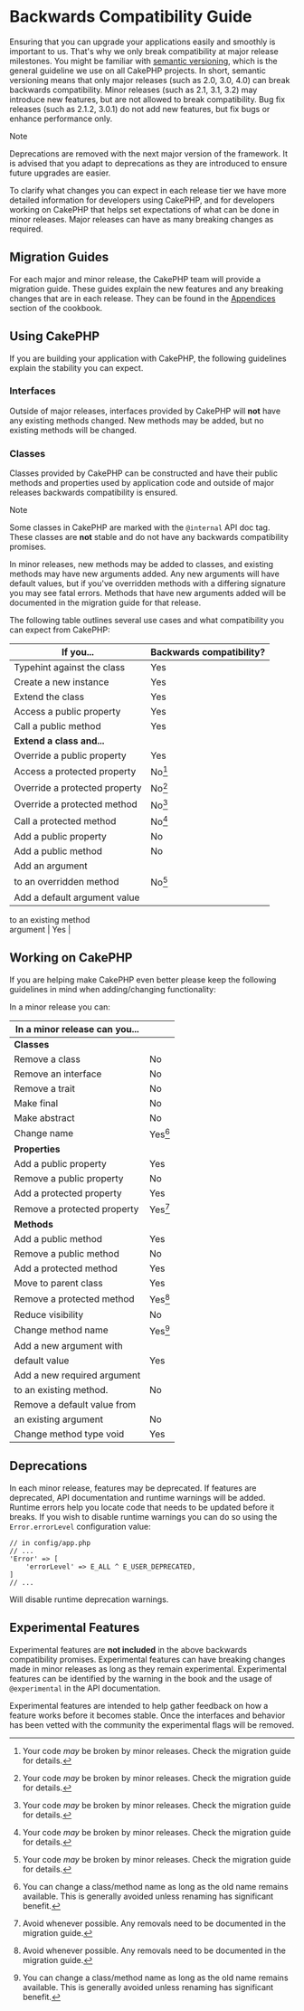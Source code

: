 # Backwards Compatibility Guide

Ensuring that you can upgrade your applications easily and smoothly is important
to us. That's why we only break compatibility at major release milestones.
You might be familiar with [semantic versioning](https://semver.org/), which is
the general guideline we use on all CakePHP projects. In short, semantic
versioning means that only major releases (such as 2.0, 3.0, 4.0) can break
backwards compatibility. Minor releases (such as 2.1, 3.1, 3.2) may introduce new
features, but are not allowed to break compatibility. Bug fix releases (such as 2.1.2,
3.0.1) do not add new features, but fix bugs or enhance performance only.

> [!NOTE]
> Deprecations are removed with the next major version of the framework.
> It is advised that you adapt to deprecations as they are introduced to
> ensure future upgrades are easier.

To clarify what changes you can expect in each release tier we have more
detailed information for developers using CakePHP, and for developers working on
CakePHP that helps set expectations of what can be done in minor releases. Major
releases can have as many breaking changes as required.

## Migration Guides

For each major and minor release, the CakePHP team will provide a migration
guide. These guides explain the new features and any breaking changes that are
in each release. They can be found in the [Appendices](../appendices) section of the
cookbook.

## Using CakePHP

If you are building your application with CakePHP, the following guidelines
explain the stability you can expect.

### Interfaces

Outside of major releases, interfaces provided by CakePHP will **not** have any
existing methods changed. New methods may be added, but no existing methods will
be changed.

### Classes

Classes provided by CakePHP can be constructed and have their public methods and
properties used by application code and outside of major releases backwards
compatibility is ensured.

> [!NOTE]
> Some classes in CakePHP are marked with the `@internal` API doc tag. These
> classes are **not** stable and do not have any backwards compatibility
> promises.

In minor releases, new methods may be added to classes, and existing methods may
have new arguments added. Any new arguments will have default values, but if
you've overridden methods with a differing signature you may see fatal errors.
Methods that have new arguments added will be documented in the migration guide
for that release.

The following table outlines several use cases and what compatibility you can
expect from CakePHP:

| If you...                     | Backwards compatibility? |
|-------------------------------|--------------------------|
| Typehint against the class    | Yes                      |
| Create a new instance         | Yes                      |
| Extend the class              | Yes                      |
| Access a public property      | Yes                      |
| Call a public method          | Yes                      |
| **Extend a class and...**     |                          |
| Override a public property    | Yes                      |
| Access a protected property   | No[^1]                   |
| Override a protected property | No[^2]                   |
| Override a protected method   | No[^3]                   |
| Call a protected method       | No[^4]                   |
| Add a public property         | No                       |
| Add a public method           | No                       |
| Add an argument               
 to an overridden method        | No[^5]                   |
| Add a default argument value  
 to an existing method          
 argument                       | Yes                      |

## Working on CakePHP

If you are helping make CakePHP even better please keep the following guidelines
in mind when adding/changing functionality:

In a minor release you can:

| In a minor release can you... |         |
|-------------------------------|---------|
| **Classes**                   |         |
| Remove a class                | No      |
| Remove an interface           | No      |
| Remove a trait                | No      |
| Make final                    | No      |
| Make abstract                 | No      |
| Change name                   | Yes[^6] |
| **Properties**                |         |
| Add a public property         | Yes     |
| Remove a public property      | No      |
| Add a protected property      | Yes     |
| Remove a protected property   | Yes[^7] |
| **Methods**                   |         |
| Add a public method           | Yes     |
| Remove a public method        | No      |
| Add a protected method        | Yes     |
| Move to parent class          | Yes     |
| Remove a protected method     | Yes[^8] |
| Reduce visibility             | No      |
| Change method name            | Yes[^9] |
| Add a new argument with       
 default value                  | Yes     |
| Add a new required argument   
 to an existing method.         | No      |
| Remove a default value from   
 an existing argument           | No      |
| Change method type void       | Yes     |

## Deprecations

In each minor release, features may be deprecated. If features are deprecated,
API documentation and runtime warnings will be added. Runtime errors help you
locate code that needs to be updated before it breaks. If you wish to disable
runtime warnings you can do so using the `Error.errorLevel` configuration
value:

    // in config/app.php
    // ...
    'Error' => [
        'errorLevel' => E_ALL ^ E_USER_DEPRECATED,
    ]
    // ...

Will disable runtime deprecation warnings.

<a id="experimental-features"></a>

## Experimental Features

Experimental features are **not included** in the above backwards compatibility
promises. Experimental features can have breaking changes made in minor releases
as long as they remain experimental. Experimental features can be identified by
the warning in the book and the usage of `@experimental` in the API
documentation.

Experimental features are intended to help gather feedback on how a feature
works before it becomes stable. Once the interfaces and behavior has been vetted
with the community the experimental flags will be removed.

[^1]: Your code *may* be broken by minor releases. Check the migration guide
    for details.

[^2]: Your code *may* be broken by minor releases. Check the migration guide
    for details.

[^3]: Your code *may* be broken by minor releases. Check the migration guide
    for details.

[^4]: Your code *may* be broken by minor releases. Check the migration guide
    for details.

[^5]: Your code *may* be broken by minor releases. Check the migration guide
    for details.

[^6]: You can change a class/method name as long as the old name remains
    available. This is generally avoided unless renaming has significant
    benefit.

[^7]: Avoid whenever possible. Any removals need to be documented in
    the migration guide.

[^8]: Avoid whenever possible. Any removals need to be documented in
    the migration guide.

[^9]: You can change a class/method name as long as the old name remains
    available. This is generally avoided unless renaming has significant
    benefit.
